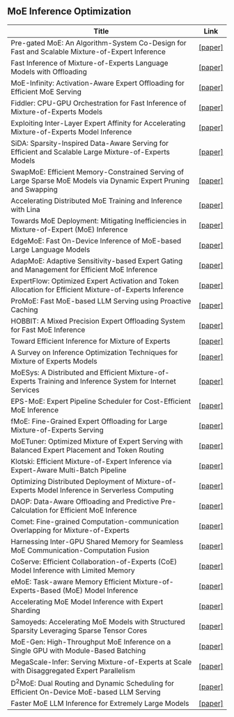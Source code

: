 ## MoE Inference Optimization

| Title                                                        | Link                                                         |
| ------------------------------------------------------------ | ------------------------------------------------------------ |
| Pre-gated MoE: An Algorithm-System Co-Design for Fast and Scalable Mixture-of-Expert Inference | [[paper]](http://arxiv.org/abs/2308.12066)                   |
| Fast Inference of Mixture-of-Experts Language Models with Offloading | [[paper]](http://arxiv.org/abs/2312.17238)                   |
| MoE-Infinity: Activation-Aware Expert Offloading for Efficient MoE Serving | [[paper]](http://arxiv.org/abs/2401.14361)                   |
| Fiddler: CPU-GPU Orchestration for Fast Inference of Mixture-of-Experts Models | [[paper]](http://arxiv.org/abs/2402.07033)                   |
| Exploiting Inter-Layer Expert Affinity for Accelerating Mixture-of-Experts Model Inference | [[paper]](http://arxiv.org/abs/2401.08383)                   |
| SiDA: Sparsity-Inspired Data-Aware Serving for Efficient and Scalable Large Mixture-of-Experts Models | [[paper]](http://arxiv.org/abs/2310.18859)                   |
| SwapMoE: Efficient Memory-Constrained Serving of Large Sparse MoE Models via Dynamic Expert Pruning and Swapping | [[paper]](http://arxiv.org/abs/2308.15030)                   |
| Accelerating Distributed MoE Training and Inference with Lina | [[paper]](https://www.usenix.org/conference/atc23/presentation/li-jiamin) |
| Towards MoE Deployment: Mitigating Inefficiencies in Mixture-of-Expert (MoE) Inference | [[paper]](http://arxiv.org/abs/2303.06182)                   |
| EdgeMoE: Fast On-Device Inference of MoE-based Large Language Models | [[paper]](http://arxiv.org/abs/2308.14352)                   |
| AdapMoE: Adaptive Sensitivity-based Expert Gating and Management for Efficient MoE Inference | [[paper]](http://arxiv.org/abs/2408.10284)                   |
| ExpertFlow: Optimized Expert Activation and Token Allocation for Efficient Mixture-of-Experts Inference | [[paper]](http://arxiv.org/abs/2410.17954)                   |
| ProMoE: Fast MoE-based LLM Serving using Proactive Caching   | [[paper]](http://arxiv.org/abs/2410.22134)                   |
| HOBBIT: A Mixed Precision Expert Offloading System for Fast MoE Inference | [[paper]](http://arxiv.org/abs/2411.01433)                   |
| Toward Efficient Inference for Mixture of Experts            | [[paper]](https://proceedings.neurips.cc/paper_files/paper/2024/hash/98bf3b8505c611ac21055dd9d355c66e-Abstract-Conference.html) |
| A Survey on Inference Optimization Techniques for Mixture of Experts Models | [[paper]](http://arxiv.org/abs/2412.14219)                   |
| MoESys: A Distributed and Efficient Mixture-of-Experts Training and Inference System for Internet Services | [[paper]](http://arxiv.org/abs/2205.10034)                   |
| EPS-MoE: Expert Pipeline Scheduler for Cost-Efficient MoE Inference | [[paper]](http://arxiv.org/abs/2410.12247)                   |
| fMoE: Fine-Grained Expert Offloading for Large Mixture-of-Experts Serving | [[paper]](http://arxiv.org/abs/2502.05370)                   |
| MoETuner: Optimized Mixture of Expert Serving with Balanced Expert Placement and Token Routing | [[paper]](http://arxiv.org/abs/2502.06643)                   |
| Klotski: Efficient Mixture-of-Expert Inference via Expert-Aware Multi-Batch Pipeline | [[paper]](http://arxiv.org/abs/2502.06888)                   |
| Optimizing Distributed Deployment of Mixture-of-Experts Model Inference in Serverless Computing | [[paper]](http://arxiv.org/abs/2501.05313)                   |
| DAOP: Data-Aware Offloading and Predictive Pre-Calculation for Efficient MoE Inference | [[paper]](http://arxiv.org/abs/2501.10375)                   |
| Comet: Fine-grained Computation-communication Overlapping for Mixture-of-Experts | [[paper]](http://arxiv.org/abs/2502.19811)                   |
| Harnessing Inter-GPU Shared Memory for Seamless MoE Communication-Computation Fusion | [[paper]](https://dl.acm.org/doi/10.1145/3710848.3710868)    |
| CoServe: Efficient Collaboration-of-Experts (CoE) Model Inference with Limited Memory | [[paper]](http://arxiv.org/abs/2503.02354)                   |
| eMoE: Task-aware Memory Efficient Mixture-of-Experts-Based (MoE) Model Inference | [[paper]](http://arxiv.org/abs/2503.06823)                   |
| Accelerating MoE Model Inference with Expert Sharding        | [[paper]](http://arxiv.org/abs/2503.08467)                   |
| Samoyeds: Accelerating MoE Models with Structured Sparsity Leveraging Sparse Tensor Cores | [[paper]](http://arxiv.org/abs/2503.10725)                   |
| MoE-Gen: High-Throughput MoE Inference on a Single GPU with Module-Based Batching | [[paper]](http://arxiv.org/abs/2503.09716)                   |
| MegaScale-Infer: Serving Mixture-of-Experts at Scale with Disaggregated Expert Parallelism | [[paper]](https://arxiv.org/abs/2504.02263)                  |
| D$^2$MoE: Dual Routing and Dynamic Scheduling for Efficient On-Device MoE-based LLM Serving | [[paper]](http://arxiv.org/abs/2504.15299)                   |
| Faster MoE LLM Inference for Extremely Large Models          | [[paper]](http://arxiv.org/abs/2505.03531)                   |
